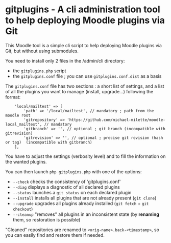 # gitplugins - A cli administration tool to help deploying Moodle plugins via Git

This Moodle tool is a simple cli script to help deploying Moodle plugins via Git,
but without using submodules.

You need to install only 2 files in the /admin/cli directory:
- the `gitplugins.php` script
- the `gitplugins.conf` file ; you can use `gitplugins.conf.dist` as a basis

The `gitplugins.conf` file has two sections : a short list of settings, and
a list of all the plugins you want to manage (install, upgrade...) following the format:
```
    'local/mailtest' => [
        'path' => '/local/mailtest', // mandatory ; path from the moodle root
        'gitrepository' => 'https://github.com/michael-milette/moodle-local_mailtest', // mandatory
        'gitbranch' => '', // optional ; git branch (incompatible with gitrevision)
        'gitrevision' => '', // optional ; precise git revision (hash or tag)  (incompatible with gitbranch)
    ],
```

You have to adjust the settings (verbosity level) and to fill the information on the wanted plugins.

You can then launch `php gitplugins.php` with one of the options:

* `--check` checks the consistency of 'gitplugins.conf'
* `--diag` displays a diagnostic of all declared plugins
* `--status` launches a `git status` on each declared plugin
* `--install` installs all plugins that are not already present (`git clone`)
* `--upgrade` upgrades all plugins already installed (`git fetch` + `git checkout`)
* `--cleanup` "removes" all plugins in an inconsistent state (by **renaming** them, so restoration is possible)

"Cleaned" repositories are renamed to `<orig-name>.back-<timestamp>`, so you can
easily find and restore them if needed.

